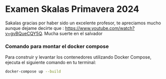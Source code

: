 # Examen Skalas Primavera 2024

Sakalas gracias por haber sido un excelente profesor, te apreciamos mucho aunque dejame decirte que : https://www.youtube.com/watch?v=gvBQueCQY5Q. Mucha suerte en el salvador

### Comando para montar el docker compose

Para construir y levantar los contenedores utilizando Docker Compose, ejecuta el siguiente comando en tu terminal:

```bash
docker-compose up --build